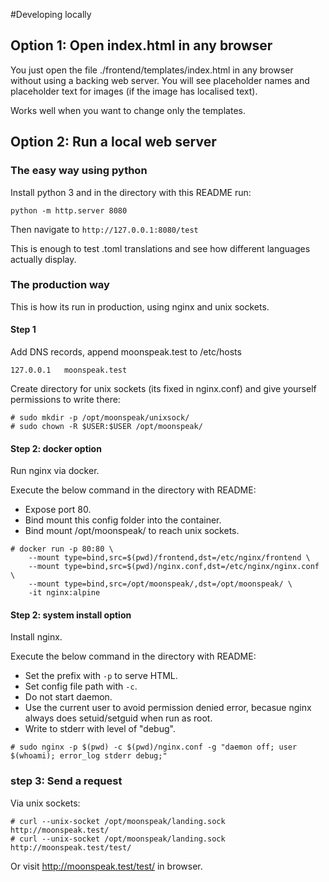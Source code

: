 #Developing locally

## Option 1: Open index.html in any browser

You just open the file ./frontend/templates/index.html in any browser without using a backing web server.
You will see placeholder names and placeholder text for images (if the image has localised text).

Works well when you want to change only the templates.


## Option 2: Run a local web server

### The easy way using python

Install python 3 and in the directory with this README run:
```
python -m http.server 8080
```

Then navigate to `http://127.0.0.1:8080/test`

This is enough to test .toml translations and see how different languages actually display.


### The production way

This is how its run in production, using nginx and unix sockets.

#### Step 1

Add DNS records, append moonspeak.test to /etc/hosts
```
127.0.0.1	moonspeak.test
```

Create directory for unix sockets (its fixed in nginx.conf) and give yourself permissions to write there:
```
# sudo mkdir -p /opt/moonspeak/unixsock/
# sudo chown -R $USER:$USER /opt/moonspeak/
```


#### Step 2: docker option

Run nginx via docker. 

Execute the below command in the directory with README:

- Expose port 80.
- Bind mount this config folder into the container.
- Bind mount /opt/moonspeak/ to reach unix sockets.

```
# docker run -p 80:80 \
    --mount type=bind,src=$(pwd)/frontend,dst=/etc/nginx/frontend \
    --mount type=bind,src=$(pwd)/nginx.conf,dst=/etc/nginx/nginx.conf \
    --mount type=bind,src=/opt/moonspeak/,dst=/opt/moonspeak/ \
    -it nginx:alpine
```


#### Step 2: system install option

Install nginx. 

Execute the below command in the directory with README:

- Set the prefix with `-p` to serve HTML.
- Set config file path with `-c`.
- Do not start daemon.
- Use the current user to avoid permission denied error, becasue nginx always does setuid/setguid when run as root.
- Write to stderr with level of "debug".

```
# sudo nginx -p $(pwd) -c $(pwd)/nginx.conf -g "daemon off; user $(whoami); error_log stderr debug;"
```


### step 3: Send a request

Via unix sockets:
```
# curl --unix-socket /opt/moonspeak/landing.sock http://moonspeak.test/
# curl --unix-socket /opt/moonspeak/landing.sock http://moonspeak.test/test/
```

Or visit http://moonspeak.test/test/ in browser.
